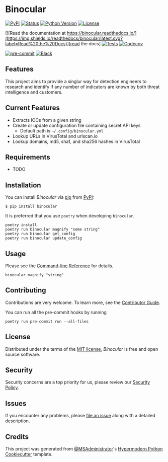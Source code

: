 # Binocular

[![PyPI](https://img.shields.io/pypi/v/binocular.svg)][pypi status]
[![Status](https://img.shields.io/pypi/status/binocular.svg)][pypi status]
[![Python Version](https://img.shields.io/pypi/pyversions/binocular)][pypi status]
[![License](https://img.shields.io/pypi/l/binocular)][license]

[![Read the documentation at https://binocular.readthedocs.io/](https://img.shields.io/readthedocs/binocular/latest.svg?label=Read%20the%20Docs)][read the docs]
[![Tests](https://github.com/MSAdministrator/binocular/workflows/Tests/badge.svg)][tests]
[![Codecov](https://codecov.io/gh/MSAdministrator/binocular/branch/main/graph/badge.svg)][codecov]

[![pre-commit](https://img.shields.io/badge/pre--commit-enabled-brightgreen?logo=pre-commit&logoColor=white)][pre-commit]
[![Black](https://img.shields.io/badge/code%20style-black-000000.svg)][black]

[pypi status]: https://pypi.org/project/binocular/
[read the docs]: https://binocular.readthedocs.io/
[tests]: https://github.com/MSAdministrator/binocular/actions?workflow=Tests
[codecov]: https://app.codecov.io/gh/MSAdministrator/binocular
[pre-commit]: https://github.com/pre-commit/pre-commit
[black]: https://github.com/psf/black

## Features

This project aims to provide a singlur way for detection engineers to research and identify if any number of indicators are known by both threat intelligence and customers.

## Current Features

- Extracts IOCs from a given string
- Create or update configuration file containing secret API keys
    - Default path is `~/.config/binocular.yml`
- Lookup URLs in VirusTotal and urlscan.io
- Lookup domains, md5, sha1, and sha256 hashes in VirusTotal

## Requirements

- TODO

## Installation

You can install _Binocular_ via [pip] from [PyPI]:

```console
$ pip install binocular
```

It is preferred that you use `poetry` when developing `binocular`.

```
poetry install
poetry run binocular magnify "some string"
poetry run binocular get_config
poetry run binocular update_config
```

## Usage

Please see the [Command-line Reference] for details.

```
binocular magnify "string"
```

## Contributing

Contributions are very welcome.
To learn more, see the [Contributor Guide].

You can run all the pre-commit hooks by running 

```
poetry run pre-commit run --all-files
```

## License

Distributed under the terms of the [MIT license][license],
_Binocular_ is free and open source software.

## Security

Security concerns are a top priority for us, please review our [Security Policy](SECURITY.md).

## Issues

If you encounter any problems,
please [file an issue] along with a detailed description.

## Credits

This project was generated from [@MSAdministrator]'s [Hypermodern Python Cookiecutter] template.

[@MSAdministrator]: https://github.com/MSAdministrator
[pypi]: https://pypi.org/
[hypermodern python cookiecutter]: https://github.com/cjolowicz/cookiecutter-hypermodern-python
[file an issue]: https://github.com/MSAdministrator/binocular/issues
[pip]: https://pip.pypa.io/

<!-- github-only -->

[license]: https://github.com/MSAdministrator/binocular/blob/main/LICENSE
[contributor guide]: https://github.com/MSAdministrator/binocular/blob/main/CONTRIBUTING.md
[command-line reference]: https://binocular.readthedocs.io/en/latest/usage.html
